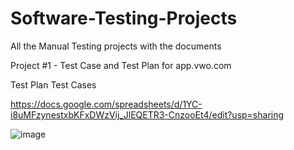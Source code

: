 # Software-Testing-Projects
All the Manual Testing projects with the documents 


Project #1 - Test Case and Test Plan for app.vwo.com 

Test Plan 
Test Cases 

https://docs.google.com/spreadsheets/d/1YC-i8uMFzynestxbKFxDWzVij_JlEQETR3-CnzooEt4/edit?usp=sharing 

![image](https://github.com/SiddhantSoni123/Software-Testing-Projects/assets/140994454/29338eff-a72a-4389-9db2-7130d1504488)

